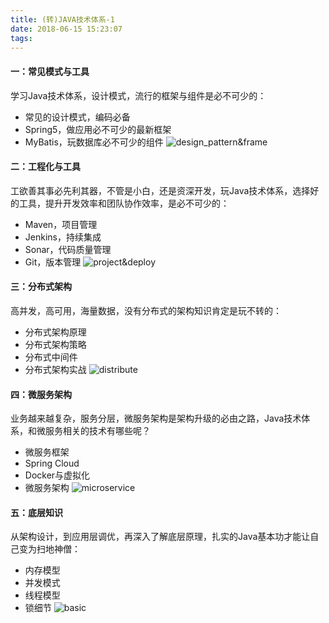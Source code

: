 ```yaml
---
title: (转)JAVA技术体系-1
date: 2018-06-15 15:23:07
tags:
---
```

#### 一：常见模式与工具
学习Java技术体系，设计模式，流行的框架与组件是必不可少的：

* 常见的设计模式，编码必备
* Spring5，做应用必不可少的最新框架
* MyBatis，玩数据库必不可少的组件
![design_pattern&frame](2018061515344682220.jpg)

#### 二：工程化与工具
工欲善其事必先利其器，不管是小白，还是资深开发，玩Java技术体系，选择好的工具，提升开发效率和团队协作效率，是必不可少的：

* Maven，项目管理
* Jenkins，持续集成
* Sonar，代码质量管理
* Git，版本管理
![project&deploy](2018061515354174237.jpg)

#### 三：分布式架构
高并发，高可用，海量数据，没有分布式的架构知识肯定是玩不转的：

* 分布式架构原理
* 分布式架构策略
* 分布式中间件
* 分布式架构实战
![distribute](2018061515430818436.jpg)


#### 四：微服务架构
业务越来越复杂，服务分层，微服务架构是架构升级的必由之路，Java技术体系，和微服务相关的技术有哪些呢？

* 微服务框架
* Spring Cloud
* Docker与虚拟化
* 微服务架构
![microservice](2018061515441160891.jpg)


#### 五：底层知识
从架构设计，到应用层调优，再深入了解底层原理，扎实的Java基本功才能让自己变为扫地神僧：

* 内存模型
* 并发模式
* 线程模型
* 锁细节
![basic](2018061515444978052.jpg)
